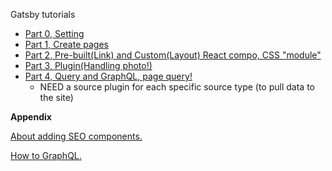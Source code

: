 Gatsby tutorials
* [Part 0, Setting](https://www.gatsbyjs.com/docs/tutorial/part-0/)
* [Part 1, Create pages](https://www.gatsbyjs.com/docs/tutorial/part-1/)
* [Part 2, Pre-built(Link) and Custom(Layout) React compo, CSS "module"](https://www.gatsbyjs.com/docs/tutorial/part-2/)
* [Part 3, Plugin(Handling photo!)](https://www.gatsbyjs.com/docs/tutorial/part-3/)
* [Part 4, Query and GraphQL, page query!](https://www.gatsbyjs.com/docs/tutorial/part-4/)
    * NEED a source plugin for each specific source type (to pull data to the site)

**Appendix**

[About adding SEO components.](https://www.gatsbyjs.com/docs/how-to/adding-common-features/adding-seo-component/)

[How to GraphQL.](https://www.howtographql.com/)